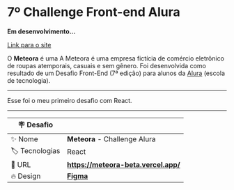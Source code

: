 <div id='top'>
  <h1>7º Challenge Front-end Alura</h1>
</div>

**Em desenvolvimento...**

[Link para o site](https://meteora-beta.vercel.app/)

O **Meteora** é uma A Meteora é uma empresa fictícia de comércio eletrônico de roupas atemporais, casuais e sem gênero. Foi desenvolvida como resultado de um Desafio Front-End (7ª edição) para alunos da [Alura](https://www.alura.com.br) (escola de tecnologia).

---
Esse foi o meu primeiro desafio com React.

---

| 🪧 Desafio |  |
| ------------- | - |
| ✨ Nome       | **Meteora** - Challenge Alura |
| 🏷️ Tecnologias | React |
| 🚀 URL         | **https://meteora-beta.vercel.app/** |
| 🔥 Design     | [**Figma**](https://www.figma.com/file/2TLgt8UjsWUViWlmpXu5Fz/Challenge-Front-end-%7C-Loja-Meteora?type=design&node-id=2386-3188&mode=design&t=Ma3HxW8ptvFQm6hM-0) |
